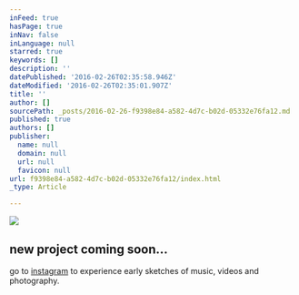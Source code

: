 ```yaml
---
inFeed: true
hasPage: true
inNav: false
inLanguage: null
starred: true
keywords: []
description: ''
datePublished: '2016-02-26T02:35:58.946Z'
dateModified: '2016-02-26T02:35:01.907Z'
title: ''
author: []
sourcePath: _posts/2016-02-26-f9398e84-a582-4d7c-b02d-05332e76fa12.md
published: true
authors: []
publisher:
  name: null
  domain: null
  url: null
  favicon: null
url: f9398e84-a582-4d7c-b02d-05332e76fa12/index.html
_type: Article

---
```

![](https://s3-us-west-2.amazonaws.com/the-grid-img/p/2ac2bbfe89902da4ee696e5d20f5574d6c3767a9.png)

## new project coming soon...

go to [instagram][0] to experience early sketches of music, videos and photography.

[0]: http://instagram.com/hakimcallier
